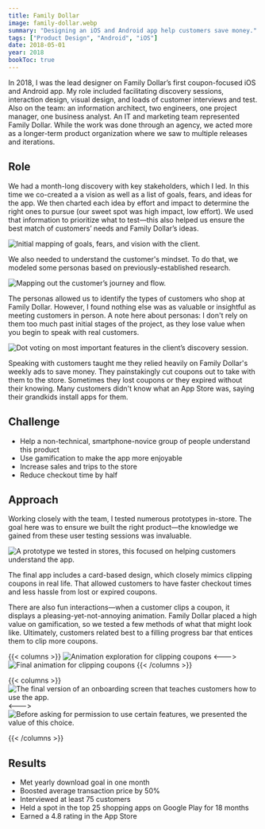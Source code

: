 ```yaml
---
title: Family Dollar
image: family-dollar.webp
summary: "Designing an iOS and Android app help customers save money."
tags: ["Product Design", "Android", "iOS"]
date: 2018-05-01
year: 2018
bookToc: true
---
```

In 2018, I was the lead designer on Family Dollar’s first coupon-focused iOS and Android app. My role included facilitating discovery sessions, interaction design, visual design, and loads of customer interviews and test. Also on the team: an information architect, two engineers, one project manager, one business analyst. An IT and marketing team represented Family Dollar. While the work was done through an agency, we acted more as a longer-term product organization where we saw to multiple releases and iterations.

## Role
We had a month-long discovery with key stakeholders, which I led. In this time we co-created a a vision as well as a list of goals, fears, and ideas for the app. We then charted each idea by effort and impact to determine the right ones to pursue (our sweet spot was high impact, low effort). We used that information to prioritize what to test—this also helped us ensure the best match of customers’ needs and Family Dollar’s ideas.

![Initial mapping of goals, fears, and vision with the client.](family-dollar-goals@2x.webp)

We also needed to understand the customer's mindset. To do that, we modeled some personas based on previously-established research.

![Mapping out the customer’s journey and flow.](family-dollar-map@2x.webp)

The personas allowed us to identify the types of customers who shop at Family Dollar. However, I found nothing else was as valuable or insightful as meeting customers in person. A note here about personas: I don't rely on them too much past initial stages of the project, as they lose value when you begin to speak with real customers.

![Dot voting on most important features in the client’s discovery session.](family-dollar-dot-voting@2x.webp)

Speaking with customers taught me they relied heavily on Family Dollar's weekly ads to save money. They painstakingly cut coupons out to take with them to the store. Sometimes they lost coupons or they expired without their knowing. Many customers didn't know what an App Store was, saying their grandkids install apps for them.

## Challenge
- Help a non-technical, smartphone-novice group of people understand this product
- Use gamification to make the app more enjoyable
- Increase sales and trips to the store
- Reduce checkout time by half

## Approach
Working closely with the team, I tested numerous prototypes in-store. The goal here was to ensure we built the right product—the knowledge we gained from these user testing sessions was invaluable.

![A prototype we tested in stores, this focused on helping customers understand the app.](family-dollar-onboarding-test@2x.webp)

The final app includes a card-based design, which closely mimics clipping coupons in real life. That allowed customers to have faster checkout times and less hassle from lost or expired coupons.

There are also fun interactions—when a customer clips a coupon, it displays a pleasing-yet-not-annoying animation. Family Dollar placed a high value on gamification, so we tested a few methods of what that might look like. Ultimately, customers related best to a filling progress bar that entices them to clip more coupons.

{{< columns >}}
![Animation exploration for clipping coupons](family-dollar-clip-action.gif)
<--->
![Final animation for clipping coupons](family-dollar-clipping.gif)
{{< /columns >}}

{{< columns >}}
![The final version of an onboarding screen that teaches customers how to use the app.](family-dollar-onboarding@2x.webp)
<--->
![Before asking for permission to use certain features, we presented the value of this choice.](family-dollar-scan@2x.webp)

{{< /columns >}}

## Results
- Met yearly download goal in one month
- Boosted average transaction price by 50%
- Interviewed at least 75 customers
- Held a spot in the top 25 shopping apps on Google Play for 18 months
- Earned a 4.8 rating in the App Store